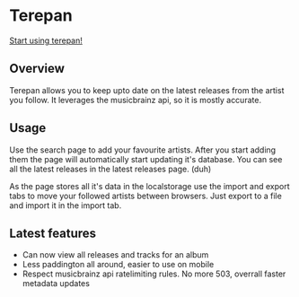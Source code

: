 # Terepan

[Start using terepan!](https://nanabear0.github.io/terepan)

## Overview
Terepan allows you to keep upto date on the latest releases from the artist you follow.
It leverages the musicbrainz api, so it is mostly accurate.

## Usage
Use the search page to add your favourite artists.
After you start adding them the page will automatically start updating it's database.
You can see all the latest releases in the latest releases page. (duh)

As the page stores all it's data in the localstorage use the import and export tabs to move your followed artists between browsers. Just export to a file and import it in the import tab.

## Latest features
- Can now view all releases and tracks for an album
- Less paddington all around, easier to use on mobile
- Respect musicbrainz api ratelimiting rules. No more 503, overrall faster metadata updates